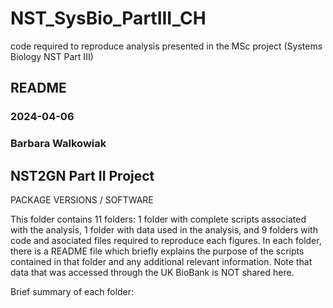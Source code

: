 # NST_SysBio_PartIII_CH
code required to reproduce analysis presented in the MSc project (Systems Biology NST Part III)

## README
### 2024-04-06
### Barbara Walkowiak

## NST2GN Part II Project
PACKAGE VERSIONS / SOFTWARE

This folder contains 11 folders: 1 folder with complete scripts associated with the analysis, 1 folder with data used in the analysis, and 9 folders with code and asociated files required to reproduce each figures. In each folder, there is a README file which briefly explains the purpose of the scripts contained in that folder and any additional relevant information.
Note that data that was accessed through the UK BioBank is NOT shared here.

Brief summary of each folder:
